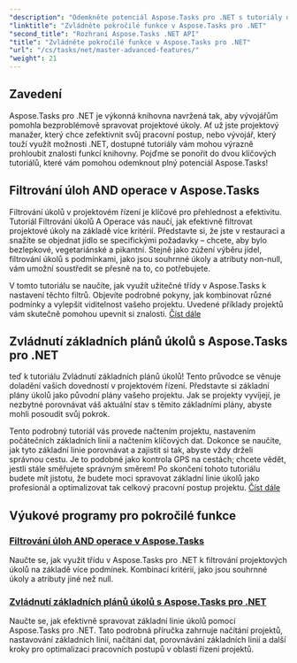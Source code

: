 ```yaml
---
"description": "Odemkněte potenciál Aspose.Tasks pro .NET s tutoriály o filtrování úkolů, základních liniích přiřazení a pokročilých funkcích pro efektivní řízení projektů."
"linktitle": "Zvládněte pokročilé funkce v Aspose.Tasks pro .NET"
"second_title": "Rozhraní Aspose.Tasks .NET API"
"title": "Zvládněte pokročilé funkce v Aspose.Tasks pro .NET"
"url": "/cs/tasks/net/master-advanced-features/"
"weight": 21
---
```


## Zavedení

Aspose.Tasks pro .NET je výkonná knihovna navržená tak, aby vývojářům pomohla bezproblémově spravovat projektové úkoly. Ať už jste projektový manažer, který chce zefektivnit svůj pracovní postup, nebo vývojář, který touží využít možnosti .NET, dostupné tutoriály vám mohou výrazně prohloubit znalosti funkcí knihovny. Pojďme se ponořit do dvou klíčových tutoriálů, které vám pomohou odemknout plný potenciál Aspose.Tasks!

## Filtrování úloh AND operace v Aspose.Tasks

Filtrování úkolů v projektovém řízení je klíčové pro přehlednost a efektivitu. Tutoriál Filtrování úkolů A Operace vás naučí, jak efektivně filtrovat projektové úkoly na základě více kritérií. Představte si, že jste v restauraci a snažíte se objednat jídlo se specifickými požadavky – chcete, aby bylo bezlepkové, vegetariánské a pikantní. Stejně jako zúžení výběru jídel, filtrování úkolů s podmínkami, jako jsou souhrnné úkoly a atributy non-null, vám umožní soustředit se přesně na to, co potřebujete.

V tomto tutoriálu se naučíte, jak využít užitečné třídy v Aspose.Tasks k nastavení těchto filtrů. Objevíte podrobné pokyny, jak kombinovat různé podmínky a vylepšit viditelnost vašeho projektu. Uvedené příklady projektů vám skutečně pomohou upevnit si znalosti. [Číst dále](./task-filtering-and-operation/)

## Zvládnutí základních plánů úkolů s Aspose.Tasks pro .NET

teď k tutoriálu Zvládnutí základních plánů úkolů! Tento průvodce se věnuje doladění vašich dovedností v projektovém řízení. Představte si základní plány úkolů jako původní plány vašeho projektu. Jak se projekty vyvíjejí, je nezbytné porovnávat váš aktuální stav s těmito základními plány, abyste mohli posoudit svůj pokrok.

Tento podrobný tutoriál vás provede načtením projektu, nastavením počátečních základních linií a načtením klíčových dat. Dokonce se naučíte, jak tyto základní linie porovnávat a zajistit si tak, abyste vždy drželi správnou cestu. Je to podobné jako kontrola GPS na cestách; chcete vědět, jestli stále směřujete správným směrem! Po skončení tohoto tutoriálu budete mít jistotu, že budete moci spravovat základní linie úkolů jako profesionál a optimalizovat tak celkový pracovní postup projektu. [Číst dále](./mastering-assignment-baseline/)

## Výukové programy pro pokročilé funkce
### [Filtrování úloh AND operace v Aspose.Tasks](./task-filtering-and-operation/)
Naučte se, jak využít třídu v Aspose.Tasks pro .NET k filtrování projektových úkolů na základě více podmínek. Kombinací kritérií, jako jsou souhrnné úkoly a atributy jiné než null.
### [Zvládnutí základních plánů úkolů s Aspose.Tasks pro .NET](./mastering-assignment-baseline/)
Naučte se, jak efektivně spravovat základní linie úkolů pomocí Aspose.Tasks pro .NET. Tato podrobná příručka zahrnuje načítání projektů, nastavování základních linií, načítání dat, porovnávání základních linií a další kroky pro optimalizaci pracovních postupů v oblasti řízení projektů.